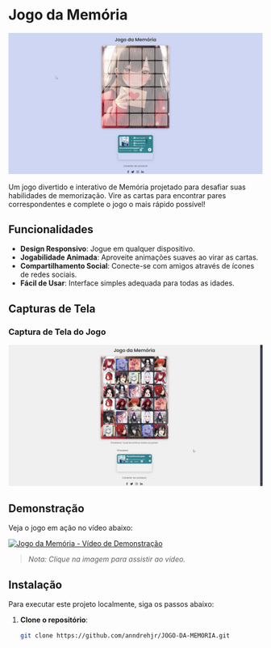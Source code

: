 # Jogo da Memória

![Jogo da Memória](https://github.com/anndrehjr/JOGO-DA-MEMORIA/blob/main/1.png)

Um jogo divertido e interativo de Memória projetado para desafiar suas habilidades de memorização. Vire as cartas para encontrar pares correspondentes e complete o jogo o mais rápido possível!

## Funcionalidades

- **Design Responsivo**: Jogue em qualquer dispositivo.
- **Jogabilidade Animada**: Aproveite animações suaves ao virar as cartas.
- **Compartilhamento Social**: Conecte-se com amigos através de ícones de redes sociais.
- **Fácil de Usar**: Interface simples adequada para todas as idades.

## Capturas de Tela

### Captura de Tela do Jogo
![Captura de Tela do Jogo](https://github.com/anndrehjr/JOGO-DA-MEMORIA/blob/main/2.png)

## Demonstração

Veja o jogo em ação no vídeo abaixo:

[![Jogo da Memória - Vídeo de Demonstração](https://img.youtube.com/vi/<VIDEO_ID>/0.jpg)](https://github.com/anndrehjr/JOGO-DA-MEMORIA/blob/main/video.mp4)

> *Nota: Clique na imagem para assistir ao vídeo.*

## Instalação

Para executar este projeto localmente, siga os passos abaixo:

1. **Clone o repositório**:
   ```bash
   git clone https://github.com/anndrehjr/JOGO-DA-MEMORIA.git
